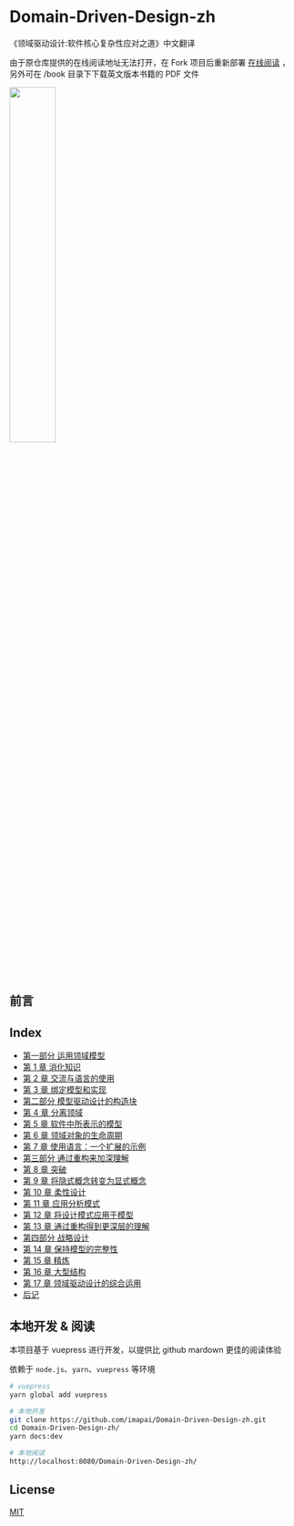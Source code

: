 # Domain-Driven-Design-zh

《领域驱动设计:软件核心复杂性应对之道》中文翻译

由于原仓库提供的在线阅读地址无法打开，在 Fork 项目后重新部署 [在线阅读](https://imapai.github.io/Domain-Driven-Design-zh/)
，另外可在 /book 目录下下载英文版本书籍的 PDF 文件

<img src="./docs/cover.jpg" width=40%>

## 前言

## Index

- [第一部分 运用领域模型](docs/part1.md)
- [第 1 章 消化知识](docs/ch1.md)
- [第 2 章 交流与语言的使用](docs/ch2.md)
- [第 3 章 绑定模型和实现](docs/ch3.md)
- [第二部分 模型驱动设计的构造块](docs/part2.md)
- [第 4 章 分离领域](docs/ch4.md)
- [第 5 章 软件中所表示的模型](docs/ch5.md)
- [第 6 章 领域对象的生命周期](docs/ch6.md)
- [第 7 章 使用语言：一个扩展的示例](docs/ch7.md)
- [第三部分 通过重构来加深理解](docs/part3.md)
- [第 8 章 突破](docs/ch8.md)
- [第 9 章 将隐式概念转变为显式概念](docs/ch9.md)
- [第 10 章 柔性设计](docs/ch10.md)
- [第 11 章 应用分析模式](docs/ch11.md)
- [第 12 章 将设计模式应用于模型](docs/ch12.md)
- [第 13 章 通过重构得到更深层的理解](docs/ch13.md)
- [第四部分 战略设计](docs/part4.md)
- [第 14 章 保持模型的完整性](docs/ch14.md)
- [第 15 章 精炼](docs/ch15.md)
- [第 16 章 大型结构](docs/ch16.md)
- [第 17 章 领域驱动设计的综合运用](docs/ch17.md)
- [后记](docs/conclusion.md)

## 本地开发 & 阅读

本项目基于 vuepress 进行开发，以提供比 github mardown 更佳的阅读体验

依赖于 `node.js`、`yarn`、`vuepress` 等环境

```sh
# vuepress
yarn global add vuepress

# 本地开发
git clone https://github.com/imapai/Domain-Driven-Design-zh.git
cd Domain-Driven-Design-zh/
yarn docs:dev

# 本地阅读
http://localhost:8080/Domain-Driven-Design-zh/
```

## License

[MIT](https://github.com/imapai/Domain-Driven-Design-zh/blob/master/LICENSE)

